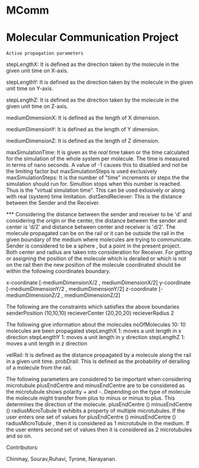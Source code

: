 MComm
=====

Molecular Communication Project
================================

	Active propagation parameters

stepLengthX: It is defined as the direction taken by the molecule in the given unit time on X-axis.
 
stepLengthY: It is defined as the direction taken by the molecule in the given unit time on Y-axis.
 
stepLengthZ: It is defined as the direction taken by the molecule in the given unit time on Z-axis.
  
mediumDimensionX: It is defined as the length of X dimension.
	
mediumDimensionY: It is defined as the length of Y dimension.
	
mediumDimensionZ: It is defined as the length of Z dimension.
	
maxSimulationTime: It is given as the *real* time taken or the time calculated for the simulation of the whole system per molecule.
                   The time is measured in terms of nano seconds. A value of -1 causes this to disabled and not be the limiting factor but
                   maxSimulationSteps is used exclusively
maxSimulationSteps: It is the number of "time" increments or steps the the simulation should run for. Simultion stops when this number is reached.
	                Thus is the "virtual simulation time".  This can be used exlusively or along with real (system) time limitation.
distSendReciever: This is the distance between the Sender and the Receiver.
	
*** Considering the distance between the sender and receiver to be 'd' and  considering the origin or the center, the distance between the sender and  
    center is 'd/2' and distance between center and receiver is 'd/2'. The molecule propagated can be on the rail or it can be outside the rail in the 
    given boundary of the medium where molecules are trying to communicate.
    Sender is considered to be a sphere , but a point in the present project.
    Both center and radius are taken into consideration for Receiver.
    For getting or assigning the position of the molecule which is derailed or which is not on the rail then the new position of the molecule coordinated
    should be within the following coordinates boundary.
    
  x-coordinate [-mediumDimensionX/2 , mediumDimensionX/2]
  y-coordinate [-mediumDimensionY/2 , mediumDimensionY/2]
  z-coordinate [-mediumDimensionZ/2 , mediumDimensionZ/2]
  
  The following are the constraints which satisfies the above boundaries
  senderPosition (10,10,10)
  recieverCenter (20,20,20)
  recieverRadius 2

The following give information about the molecules
noOfMolecules 10: 10 molecules are been propagated
stepLengthX 1: moves a unit length in x direction 
stepLengthY 1: moves a unit length in y direction 
stepLengthZ 1: moves a unit length in z direction 

velRail: It is defined as the distance propagated by a molecule along the rail in a given unit time.
probDrail: This is defined as the probability of derailing of a molecule from the rail.

The following parameters are considered to be important when considering microtubule
plusEndCentre and minusEndCentre are to be considered as the microtubule shows polarity + and -. Depending on the type of molecule the molecule might 
transfer from plus to minus or minus to plus. This determines the direction of the molecule.
plusEndCentre ()
minusEndCentre ()
radiusMicroTubule 
It exhibits a property of multiple microtubules.
If the user enters one set of values for plusEndCentre () minusEndCentre () radiusMicroTubule , then it is considered as 1 microtubule in the medium.
If the user enters second set of values then it is considered as 2 microtubules and so on.



















Contributors:

Chinmay, Sourav,Ruhavi, Tyrone, Narayanan.
